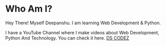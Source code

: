 # Who Am I?
Hey There! Myself Deepanshu. I am learning Web Development & Python.

I have a YouTube Channel where I make videos about Web Development, Python And Technology.
You can check it here. [DS CODEZ](https://www.youtube.com/channel/UCmMuvnZtzmBPjK_Vzww4orw)
